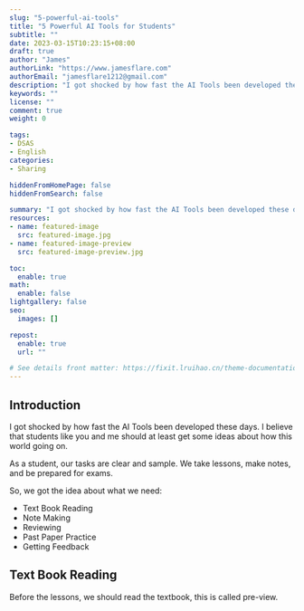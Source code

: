 ```yaml
---
slug: "5-powerful-ai-tools"
title: "5 Powerful AI Tools for Students"
subtitle: ""
date: 2023-03-15T10:23:15+08:00
draft: true
author: "James"
authorLink: "https://www.jamesflare.com"
authorEmail: "jamesflare1212@gmail.com"
description: "I got shocked by how fast the AI Tools been developed these days. I believe that students like you and me should at least get some ideas about how this world going on."
keywords: ""
license: ""
comment: true
weight: 0

tags:
- DSAS
- English
categories:
- Sharing

hiddenFromHomePage: false
hiddenFromSearch: false

summary: "I got shocked by how fast the AI Tools been developed these days. I believe that students like you and me should at least get some ideas about how this world going on."
resources:
- name: featured-image
  src: featured-image.jpg
- name: featured-image-preview
  src: featured-image-preview.jpg

toc:
  enable: true
math:
  enable: false
lightgallery: false
seo:
  images: []

repost:
  enable: true
  url: ""

# See details front matter: https://fixit.lruihao.cn/theme-documentation-content/#front-matter
---
```


<!--more-->

## Introduction

I got shocked by how fast the AI Tools been developed these days. I believe that students like you and me should at least get some ideas about how this world going on.

As a student, our tasks are clear and sample. We take lessons, make notes, and be prepared for exams.

So, we got the idea about what we need:

- Text Book Reading
- Note Making
- Reviewing
- Past Paper Practice
- Getting Feedback

## Text Book Reading

Before the lessons, we should read the textbook, this is called pre-view.